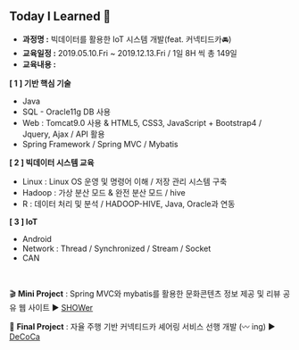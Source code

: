 ## Today I Learned :book:

- **과정명 :** 빅데이터를 활용한 IoT 시스템 개발(feat. 커넥티드카:oncoming_automobile:) 
- **교육일정 :** 2019.05.10.Fri ~ 2019.12.13.Fri / 1일 8H 씩 총 149일
- **교육내용 :** 

**[ 1 ] 기반 핵심 기술**

- Java
- SQL - Oracle11g DB 사용
- Web : Tomcat9.0 사용 & HTML5, CSS3, JavaScript + Bootstrap4 / Jquery, Ajax  / API 활용
- Spring Framework / Spring MVC / Mybatis

**[ 2 ] 빅데이터 시스템 교육**

- Linux : Linux OS 운영 및 명령어 이해 / 저장 관리 시스템 구축
- Hadoop : 가상 분산 모드 & 완전 분산 모드 / hive 
- R : 데이터 처리 및 분석 / HADOOP-HIVE, Java, Oracle과 연동

**[ 3 ] IoT**

- Android 
- Network : Thread / Synchronized / Stream / Socket
- CAN 

<br>

:clapper: **Mini Project** : Spring MVC와 mybatis를 활용한 문화콘텐츠 정보 제공 및 리뷰 공유 웹 사이트 ▶ [SHOWer](https://github.com/xuansohx/SHOWer)

:car: **Final Project** : 자율 주행 기반 커넥티드카 셰어링 서비스 선행 개발 (:wavy_dash: ing) ▶ [DeCoCa](https://github.com/xuansohx/FinalProject)

